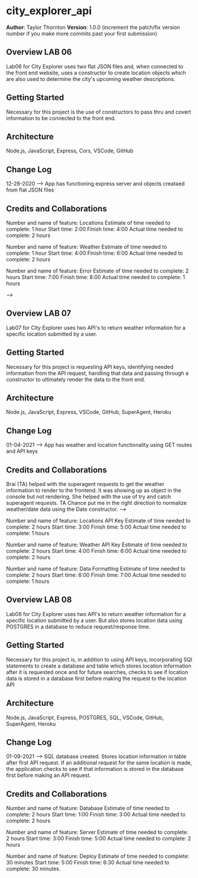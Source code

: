 # city_explorer_api

**Author**: Taylor Thornton
**Version**: 1.0.0 (increment the patch/fix version number if you make more commits past your first submission)
## Overview LAB 06
Lab06 for City Explorer uses two flat JSON files and, when connected to the front end website, uses a constructor to create location objects which are also used to determine the city's upcoming weather descriptions. 

## Getting Started
Necessary for this project is the use of constructors to pass thru and covert information to be connected to the front end.

## Architecture
Node.js, JavaScript, Express, Cors, VSCode, GitHub

## Change Log
12-28-2020 --> App has functioning express server and objects creataed from flat JSON files


## Credits and Collaborations
<!-- Give credit (and a link) to other people or resources that helped you build this application. -->

Number and name of feature: Locations
Estimate of time needed to complete: 1 hour
Start time: 2:00
Finish time: 4:00
Actual time needed to complete: 2 hours

Number and name of feature: Weather
Estimate of time needed to complete: 1 hour
Start time: 4:00
Finish time: 6:00
Actual time needed to complete: 2 hours

Number and name of feature: Error
Estimate of time needed to complete: 2 hours
Start time: 7:00
Finish time: 8:00
Actual time needed to complete: 1 hours

-->
<!-- ----------------------------------------------------- -->
## Overview LAB 07
Lab07 for City Explorer uses two API's to return weather information for a specific location submitted by a user. 

## Getting Started
Necessary for this project is requesting API keys, identifying needed information from the API request, handling that data and passing through a constructor to ultimately render the data to the front end.

## Architecture
Node.js, JavaScript, Express, VSCode, GitHub, SuperAgent, Heroku

## Change Log
01-04-2021 --> App has weather and location functionality using GET routes and API keys 

## Credits and Collaborations
Brai (TA) helped with the superagent requests to get the weather information to render to the frontend.  It was showing up as object in the console but not rendering.  She helped with the use of try and catch superagent requests. TA Chance put me in the right direction to normalize weather/date data using the Date constructor.
-->

Number and name of feature: Locations API Key
Estimate of time needed to complete: 2 hours
Start time: 3:00
Finish time: 5:00
Actual time needed to complete: 1 hours

Number and name of feature: Weather API Key
Estimate of time needed to complete: 2 hours
Start time: 4:00
Finish time: 6:00
Actual time needed to complete: 2 hours

Number and name of feature: Data Formatting
Estimate of time needed to complete: 2 hours
Start time: 6:00
Finish time: 7:00
Actual time needed to complete: 1 hours

<!-- ------------------------------------------------ -->

## Overview LAB 08
Lab08 for City Explorer uses two API's to return weather information for a specific location submitted by a user. But also stores location data using POSTGRES in a database to reduce request/response time. 

## Getting Started
Necessary for this project is, in addition to using API keys, incorporating SQl statements to create a database and table which stores location information after it is requested once and for future searches, checks to see if location data is stored in a database first before making the request to the location API

## Architecture
Node.js, JavaScript, Express, POSTGRES, SQL, VSCode, GitHub, SuperAgent, Heroku 

## Change Log
01-09-2021 --> SQL database created. Stores location information in table after first API request.  If an additional request for the same location is made, the application checks to see if that information is stored in the database first before making an API request.

## Credits and Collaborations

Number and name of feature: Database
Estimate of time needed to complete: 2 hours
Start time: 1:00
Finish time: 3:00
Actual time needed to complete: 2 hours

Number and name of feature: Server
Estimate of time needed to complete: 2 hours
Start time: 3:00
Finish time: 5:00
Actual time needed to complete: 2 hours

Number and name of feature: Deploy
Estimate of time needed to complete: 30 minutes
Start time: 5:00
Finish time: 6:30
Actual time needed to complete: 30 minutes.


